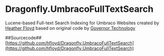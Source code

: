 # Dragonfly.UmbracoFullTextSearch #

Lucene-based Full-text Search Indexing for Umbraco Websites created by [Heather Floyd](https://www.HeatherFloyd.com) based on original code by [Governor Technology](https://archive.codeplex.com/?p=fulltextsearch)

##Sourcecode##
[https://github.com/hfloyd/Dragonfly.UmbracoFullTextSearch](https://github.com/hfloyd/Dragonfly.UmbracoFullTextSearch)